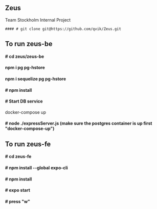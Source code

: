 ## Zeus
Team Stockholm Internal Project

```
#### # git clone git@https://github.com/qvik/Zeus.git
```

## To run zeus-be
#### # cd zeus/zeus-be

#### npm i pg pg-hstore
#### npm i sequelize pg pg-hstore
#### # npm install  

#### # Start DB service
docker-compose up

#### # node ./expressServer.js (make sure the postgres container is up first "docker-compose-up")

## To run zeus-fe
#### # cd zeus-fe  

#### # npm install --global expo-cli  

#### # npm install  

#### # expo start  

#### # press "w"  
```

